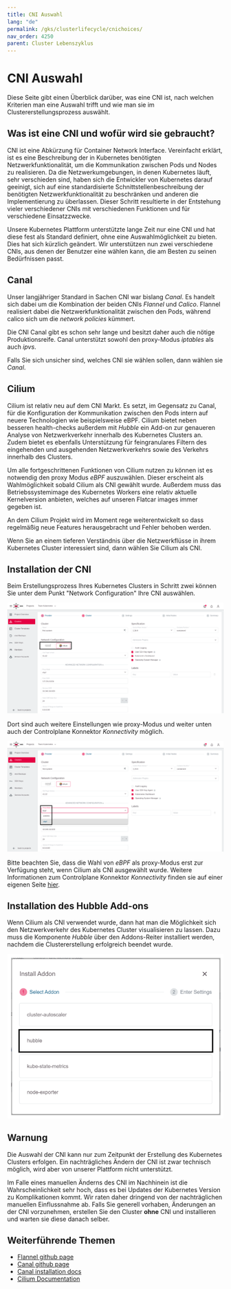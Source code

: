 ```yaml
---
title: CNI Auswahl
lang: "de"
permalink: /gks/clusterlifecycle/cnichoices/
nav_order: 4250
parent: Cluster Lebenszyklus
---
```


# CNI Auswahl

Diese Seite gibt einen Überblick darüber, was eine CNI ist, nach welchen Kriterien man eine Auswahl trifft
und wie man sie im Clustererstellungsprozess auswählt.

## Was ist eine CNI und wofür wird sie gebraucht?

CNI ist eine Abkürzung für Container Network Interface. Vereinfacht erklärt, ist es eine Beschreibung der
in Kubernetes benötigten Netzwerkfunktionalität, um die Kommunikation zwischen Pods und Nodes zu realisieren.
Da die Netzwerkumgebungen, in denen Kubernetes läuft, sehr verschieden sind, haben sich die Entwickler
von Kubernetes darauf geeinigt, sich auf eine standardisierte Schnittstellenbeschreibung der benötigten
Netzwerkfunktionalität zu beschränken und anderen die Implementierung zu überlassen. Dieser Schritt
resultierte in der Entstehung vieler verschiedener CNIs mit verschiedenen Funktionen und für verschiedene
Einsatzzwecke.

Unsere Kubernetes Plattform unterstützte lange Zeit nur eine CNI und hat diese fest als Standard definiert,
ohne eine Auswahlmöglichkeit zu bieten. Dies hat sich kürzlich geändert. Wir unterstützen nun zwei
verschiedene CNIs, aus denen der Benutzer eine wählen kann, die am Besten zu seinen Bedürfnissen passt.

## Canal

Unser langjähriger Standard in Sachen CNI war bislang *Canal*. Es handelt sich dabei um die Kombination
der beiden CNIs *Flannel* und *Calico*. Flannel realisiert dabei die Netzwerkfunktionalität zwischen den
Pods, während calico sich um die *network policies* kümmert.

Die CNI Canal gibt es schon sehr lange und besitzt daher auch die nötige Produktionsreife.
Canal unterstützt sowohl den proxy-Modus *iptables* als auch *ipvs*.

Falls Sie sich unsicher sind, welches CNI sie wählen sollen, dann wählen sie *Canal*.

## Cilium

Cilium ist relativ neu auf dem CNI Markt. Es setzt, im Gegensatz zu Canal, für die Konfiguration der
Kommunikation zwischen den Pods intern auf neuere Technologien wie beispielsweise eBPF. Cilium bietet neben
besseren health-checks außerdem mit *Hubble* ein Add-on zur genaueren Analyse von Netzwerkverkehr innerhalb
des Kubernetes Clusters an. Zudem bietet es ebenfalls Unterstützung für feingranulares Filtern des eingehenden
und ausgehenden Netzwerkverkehrs sowie des Verkehrs innerhalb des Clusters.

Um alle fortgeschrittenen Funktionen von Cilium nutzen zu können ist es notwendig den proxy Modus
*eBPF* auszuwählen. Dieser erscheint als Wahlmöglichkeit sobald Cilium als CNI gewählt wurde.
Außerdem muss das Betriebssystemimage des Kubernetes Workers eine relativ aktuelle Kernelversion anbieten,
welches auf unseren Flatcar images immer gegeben ist.

An dem Cilium Projekt wird im Moment rege weiterentwickelt so dass regelmäßig neue Features herausgebracht
und Fehler behoben werden.

Wenn Sie an einem tieferen Verständnis über die Netzwerkflüsse in ihrem Kubernetes Cluster interessiert sind,
dann wählen Sie Cilium als CNI.

## Installation der CNI

Beim Erstellungsprozess Ihres Kubernetes Clusters in Schritt zwei können Sie unter dem Punkt "Network
Configuration" Ihre CNI auswählen.

![choose CNI](../images/CNIChoice01.png)

Dort sind auch weitere Einstellungen wie proxy-Modus und weiter unten auch der Controlplane Konnektor
*Konnectivity* möglich.

![choose proxy](../images/CNIChoice02.png)

Bitte beachten Sie, dass die Wahl von *eBPF* als proxy-Modus erst zur Verfügung steht, wenn Cilium als
CNI ausgewählt wurde. Weitere Informationen zum Controlplane Konnektor *Konnectivity* finden sie auf
einer eigenen Seite [hier](/gks/clusterlifecycle/controlplaneconnector).

## Installation des Hubble Add-ons

Wenn Cilium als CNI verwendet wurde, dann hat man die Möglichkeit sich den Netzwerkverkehr des
Kubernetes Cluster visualisieren zu lassen. Dazu muss die Komponente *Hubble* über den Addons-Reiter
installiert werden, nachdem die Clustererstellung erfolgreich beendet wurde.

![install hubble](../images/CNIChoice03.png)

## Warnung

Die Auswahl der CNI kann nur zum Zeitpunkt der Erstellung des Kubernetes Clusters erfolgen. Ein nachträgliches
Ändern der CNI ist zwar technisch möglich, wird aber von unserer Plattform nicht unterstützt.

Im Falle eines manuellen Änderns des CNI im Nachhinein ist die Wahrscheinlichkeit sehr hoch, dass es bei Updates
der Kubernetes Version zu Komplikationen kommt. Wir raten daher dringend von der nachträglichen manuellen
Einflussnahme ab. Falls Sie generell vorhaben, Änderungen an der CNI vorzunehmen, erstellen Sie den Cluster
 **ohne** CNI und installieren und warten sie diese danach selber.

## Weiterführende Themen

* [Flannel github page](https://github.com/flannel-io/flannel)
* [Canal github page](https://github.com/projectcalico/canal)
* [Canal installation docs](https://projectcalico.docs.tigera.io/getting-started/kubernetes/flannel/flannel)
* [Cilium Documentation](https://docs.cilium.io/de/stable/)
